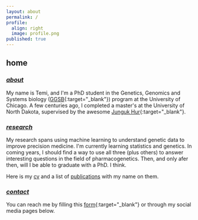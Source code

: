 ```yaml
---
layout: about
permalink: /
profile:
  align: right
  image: profile.png
published: true
---
```

## home

<h3>
  <u><i>
    about
  </i></u>
</h3>

My name is Temi, and I'm a PhD student in the Genetics, Genomics and Systems biology ([GGSB](https://ggsb.uchicago.edu/){:target="_blank"}) program at the University of Chicago. A few centuries ago, I completed a master's at the University of North Dakota, supervised by the awesome [Junguk Hur](https://med.und.edu/labs/hur/){:target="_blank"}. 

<h3>
  <u><i>
    research
  </i></u>
</h3>

My research spans using machine learning to understand genetic data to improve precision medicine. I'm currently learning statistics and genetics. In coming years, I should find a way to use all three (plus others) to answer interesting questions in the field of pharmacogenetics. Then, and only afer then, will I be able to graduate with a PhD. I think. 

Here is my <a href="../docs/cv.pdf" target="_blank" rel="noopener noreferrer">cv</a> and a list of <a href="../publications" target="_blank" rel="noopener noreferrer">publications</a> with my name on them.

<!--
### *other things I am interested in*
I play the guitar, and I am interested in Japanese and Middle-eastern/Arabic history and culture. I love Japanese Anime, Chinese Wuxia, and any kind of movie except horror. Also, I regularly do calisthenics training. I haven't broken a bone yet but I can feel it coming. 

I am learning to speak Japanese at the moment. When I get tired, I'll move on to learning another language. 

You might have noticed. Yet, I will remind you. There is a bit of comedy in the way I talk \[read: write\]. I love humor and I think laughter helps us temporarily cope with the many problems in this world. A future plan is to write a book detailing the history, technicalities, and nuances of comedy. I might win a Pulitzer before I win a Nobel. 

-->

<h3>
  <u><i>
    contact
  </i></u>
</h3>

You can reach me by filling this [form](https://forms.gle/VopPt5H2uhPMD8oT7){:target="_blank"} or through my social media pages below. 
